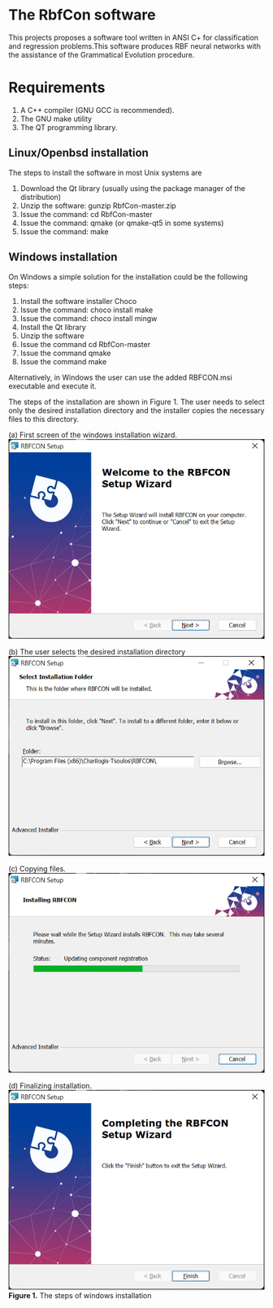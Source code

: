 # The RbfCon software
This projects proposes a software tool written in ANSI C+ for classification and regression problems.This software produces RBF neural networks with the assistance of the Grammatical Evolution procedure.
#  Requirements
1. A C++ compiler (GNU GCC is recommended).
2. The GNU make utility
3. The QT programming library.
## Linux/Openbsd installation
The steps to install the software in most Unix systems are
1. Download the Qt library (usually using the package manager of the distribution)
2. Unzip the software: gunzip RbfCon-master.zip
3. Issue the command: cd RbfCon-master
4. Issue the command: qmake (or qmake-qt5 in some systems)
5. Issue the command: make

## Windows installation
On Windows a simple solution for the installation could be the following steps:
1. Install the software installer Choco 
2. Issue the command: choco install make
3. Issue the command: choco install mingw
4. Install the Qt library
4. Unzip the software
5. Issue the command cd RbfCon-master
6. Issue the command qmake
7. Issue the command make

Alternatively, in Windows the user can use the added RBFCON.msi executable and execute it.
<p style="text-align: justify;">
The steps of the installation are shown in Figure 1. The user needs to select only the desired installation directory and the installer copies the necessary files to this directory.
</p>

(a) First screen of the windows installation wizard.
![1.png](doc/Windows/1.png)

(b) The user selects the desired installation directory
![2.png](doc/Windows/2.png)


(c) Copying files.
![3.png](doc/Windows/3.png)

(d) Finalizing installation.
![4.png](doc/Windows/4.png)
**Figure 1.** The steps of windows installation


